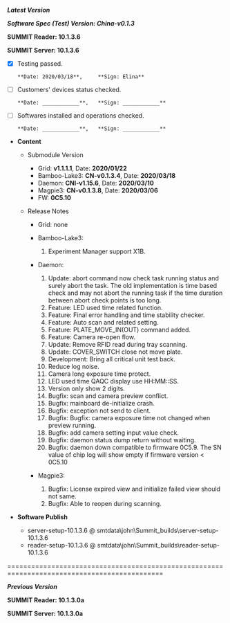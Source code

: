 ***Latest Version***

***Software Spec (Test) Version: China-v0.1.3***

**SUMMIT Reader: 10.1.3.6**

**SUMMIT Server: 10.1.3.6**

* [x] Testing passed. 

      **Date: 2020/03/18**,     **Sign: Elina**

* [ ] Customers' devices status checked. 

      **Date: ____________**,   **Sign: ____________**

* [ ] Softwares installed and operations checked. 

      **Date: ____________**,   **Sign: ____________**

*  **Content**
    *  Submodule Version
        *  Grid: **v1.1.1.1**,          Date: **2020/01/22**
        *  Bamboo-Lake3: **CN-v0.1.3.4**,  Date: **2020/03/18**
        *  Daemon: **CNI-v1.15.6**,        Date: **2020/03/10**
        *  Magpie3: **CN-v0.1.3.8**,       Date: **2020/03/06**
        *  FW: **0C5.10**

    *  Release Notes
        *  Grid:
            none

        * Bamboo-Lake3:
            1. Experiment Manager support X1B.

        *  Daemon:
            1. Update: abort command now check task running status and surely abort the task. The old implementation is time based check and may not abort the running task if the time duration between abort check points is too long.
            2. Feature: LED used time related function.
            3. Feature: Final error handling and time stability checker.
            4. Feature: Auto scan and related setting.
            5. Feature: PLATE_MOVE_IN(OUT) command added.
            6. Feature: Camera re-open flow.
            7. Update: Remove RFID read during tray scanning.
            8. Update: COVER_SWITCH close not move plate.
            9. Development: Bring all critical unit test back.
            10. Reduce log noise.
            11. Camera long exposure time protect.
            12. LED used time QAQC display use HH:MM::SS.
            13. Version only show 2 digits.
            14. Bugfix: scan and camera preview conflict.
            15. Bugfix: mainboard de-initialize crash.
            16. Bugfix: exception not send to client.
            17. Bugfix: Bugfix: camera exposure time not changed when preview running.
            18. Bugfix: add camera setting input value check.
            19. Bugfix: daemon status dump return without waiting.
            20. Bugfix: daemon down compatible to firmware 0C5.9. The SN value of chip log will show empty if firmware version < 0C5.10
            
        *  Magpie3:
            1. Bugfix: License expired view and initialize failed view should not same.
            2. Bugfix: Able to reopen during scanning.
        
* **Software Publish** 
    * server-setup-10.1.3.6 @ smtdata\john\Summit_builds\server-setup-10.1.3.6
    * reader-setup-10.1.3.6 @ smtdata\john\Summit_builds\reader-setup-10.1.3.6

=============================================================================================

***Previous Version***

**SUMMIT Reader: 10.1.3.0a**

**SUMMIT Server: 10.1.3.0a**
